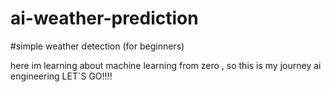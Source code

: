 # ai-weather-prediction
#simple weather detection (for beginners)

here im learning about machine learning from zero , so this is my journey ai engineering LET`S GO!!!!
